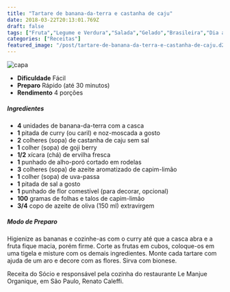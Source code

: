 ```yaml
---
title: "Tartare de banana-da-terra e castanha de caju"
date: 2018-03-22T20:13:01.769Z
draft: false
tags: ["Fruta","Legume e Verdura","Salada","Gelado","Brasileira","Dia a Dia","Leve e Saudável","Alimentação saudável"]
categories: ["Receitas"]
featured_image: "/post/tartare-de-banana-da-terra-e-castanha-de-caju.d2fc1436.jpg"
---
```


![capa](/post/tartare-de-banana-da-terra-e-castanha-de-caju.d2fc1436.jpg)

*   **Dificuldade** Fácil
*   **Preparo** Rápido (até 30 minutos)
*   **Rendimento** 4 porções

##### Ingredientes

*   **4** unidades de banana-da-terra com a casca
*   **1** pitada de curry (ou caril) e noz-moscada a gosto
*   **2** colheres (sopa) de castanha de caju sem sal
*   **1** colher (sopa) de goji berry
*   **1/2** xícara (chá) de ervilha fresca
*   **1** punhado de alho-poró cortado em rodelas
*   **3** colheres (sopa) de azeite aromatizado de capim-limão
*   **1** colher (sopa) de uva-passa
*   **1** pitada de sal a gosto
*   **1** punhado de flor comestível (para decorar, opcional)
*   **100** gramas de folhas e talos de capim-limão
*   **3/4** copo de azeite de oliva (150 ml) extravirgem

##### Modo de Preparo

Higienize as bananas e cozinhe-as com o curry até que a casca abra e a fruta fique macia, porém firme. Corte as frutas em cubos, coloque-os em uma tigela e misture com os demais ingredientes. Monte cada tartare com ajuda de um aro e decore com as flores. Sirva com bionese.

Receita do Sócio e responsável pela cozinha do restaurante Le Manjue Organique, em São Paulo, Renato Caleffi.
